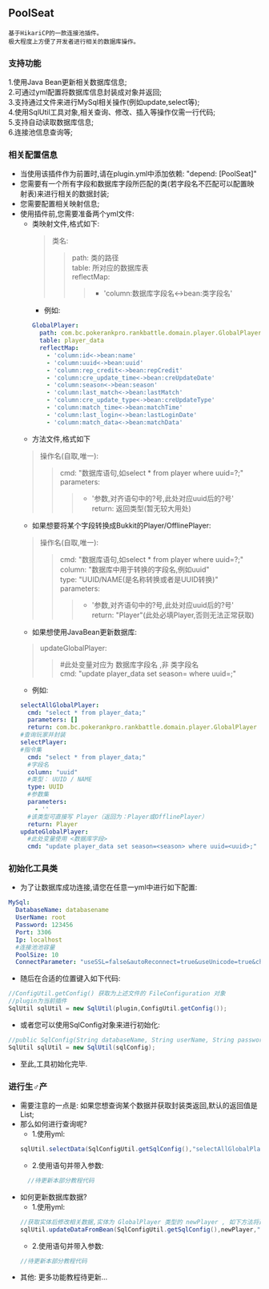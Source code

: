 ## PoolSeat<br>
    基于HikariCP的一款连接池插件。
    极大程度上方便了开发者进行相关的数据库操作。

### 支持功能<br>
1.使用Java Bean更新相关数据库信息;<br>
2.可通过yml配置将数据库信息封装成对象并返回;<br>
3.支持通过文件来进行MySql相关操作(例如update,select等);<br>
4.使用SqlUtil工具对象,相关查询、修改、插入等操作仅需一行代码;<br>
5.支持自动读取数据库信息;<br>
6.连接池信息查询等;<br>

### 相关配置信息<br>
* 当使用该插件作为前置时,请在plugin.yml中添加依赖: "depend: [PoolSeat]"<br>
* 您需要有一个所有字段和数据库字段所匹配的类(若字段名不匹配可以配置映射表)来进行相关的数据封装;<br>
* 您需要配置相关映射信息;<br>
* 使用插件前,您需要准备两个yml文件: <br>
  * 类映射文件,格式如下:<br>
    >类名:<br>
    >>path: 类的路径<br>
    >>table: 所对应的数据库表<br>
    >>reflectMap:<br>
    >>>- 'column:数据库字段名<->bean:类字段名'<br>
    * 例如:<br>
    ```yaml
    GlobalPlayer:
      path: com.bc.pokerankpro.rankbattle.domain.player.GlobalPlayer
      table: player_data
      reflectMap:
        - 'column:id<->bean:name'
        - 'column:uuid<->bean:uuid'
        - 'column:rep_credit<->bean:repCredit'
        - 'column:cre_update_time<->bean:creUpdateDate'
        - 'column:season<->bean:season'
        - 'column:last_match<->bean:lastMatch'
        - 'column:cre_update_type<->bean:creUpdateType'
        - 'column:match_time<->bean:matchTime'
        - 'column:last_login<->bean:lastLoginDate'
        - 'column:match_data<->bean:matchData'
    ```
  * 方法文件,格式如下
  >操作名(自取,唯一):<br>
  >>cmd: "数据库语句,如select * from player where uuid=?;"<br>
  >>parameters:<br>
  >>>- '参数,对齐语句中的?号,此处对应uuid后的?号'<br>
  >>return: 返回类型(暂无较大用处)<br>
  * 如果想要将某个字段转换成Bukkit的Player/OfflinePlayer:<br>
  >操作名(自取,唯一):<br>
  >>cmd: "数据库语句,如select * from player where uuid=?;"<br>
  >>column: "数据库中用于转换的字段名,例如uuid"<br>
  >>type: "UUID/NAME(是名称转换或者是UUID转换)"<br>
  >>parameters:<br>
  >>>- '参数,对齐语句中的?号,此处对应uuid后的?号'<br>
  >>return: "Player"(此处必填Player,否则无法正常获取)<br>
  * 如果想使用JavaBean更新数据库:<br>
  >updateGlobalPlayer:<br>
  >>#此处变量对应为 数据库字段名 ,非 类字段名<br>
  >>cmd: "update player_data set season=<season> where uuid=<uuid>;"<br>
    * 例如:<br>
    ```yaml
    selectAllGlobalPlayer:
      cmd: "select * from player_data;"
      parameters: []
      return: com.bc.pokerankpro.rankbattle.domain.player.GlobalPlayer
    #查询玩家并封装
    selectPlayer:
    #指令集
      cmd: "select * from player_data;"
      #字段名
      column: "uuid"
      #类型： UUID / NAME
      type: UUID
      #参数集
      parameters:
        - ''
      #该类型可直接写 Player（返回为：Player或OfflinePlayer）
      return: Player
    updateGlobalPlayer:
      #此处变量使用 <数据库字段>
      cmd: "update player_data set season=<season> where uuid=<uuid>;"
    ```
### 初始化工具类<br>
* 为了让数据库成功连接,请您在任意一yml中进行如下配置:<br>
```yaml
MySql:
  DatabaseName: databasename
  UserName: root
  Password: 123456
  Port: 3306
  Ip: localhost
  #连接池池容量
  PoolSize: 10
  ConnectParameter: "useSSL=false&autoReconnect=true&useUnicode=true&characterEncoding=UTF-8&zeroDateTimeBehavior=convertToNull"
```
* 随后在合适的位置键入如下代码:<br>
```java
//ConfigUtil.getConfig() 获取为上述文件的 FileConfiguration 对象
//plugin为当前插件
SqlUtil sqlUtil = new SqlUtil(plugin,ConfigUtil.getConfig());
```
* 或者您可以使用SqlConfig对象来进行初始化:<br>
```java
//public SqlConfig(String databaseName, String userName, String password, String ip, String port, int poolSize, String connectParameter);
SqlUtil sqlUtil = new SqlUtil(sqlConfig);
```
* 至此,工具初始化完毕.<br>

### 进行生♂产<br>
* 需要注意的一点是: 如果您想查询某个数据并获取封装类返回,默认的返回值是List<Object>;<br>
* 那么如何进行查询呢?<br>
  * 1.使用yml:<br>
  ```java
  sqlUtil.selectData(SqlConfigUtil.getSqlConfig(),"selectAllGlobalPlayer");
  ```
  * 2.使用语句并带入参数:<br>
  ```java
    //待更新本部分教程代码
  ```
* 如何更新数据库数据?<br>
  * 1.使用yml:<br>
  ```java
  //获取实体后修改相关数据,实体为 GlobalPlayer 类型的 newPlayer , 如下方法将返回受影响条数
  sqlUtil.updateDataFromBean(SqlConfigUtil.getSqlConfig(),newPlayer,"updateGlobalPlayer");
  ```
  * 2.使用语句并带入参数:<br>
  ```java
  //待更新本部分教程代码
  ```
* 其他: 更多功能教程待更新...<br>
